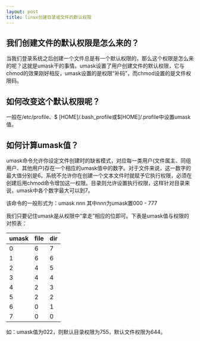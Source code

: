 ```yaml
---
layout: post
title: linux创建目录或文件的默认权限
---
```

我们创建文件的默认权限是怎么来的？
---------------
当我们登录系统之后创建一个文件总是有一个默认权限的，那么这个权限是怎么来的呢？这就是umask干的事情。umask设置了用户创建文件的默认权限，它与chmod的效果刚好相反，umask设置的是权限“补码”，而chmod设置的是文件权限码。

如何改变这个默认权限呢？ 
--------------- 
一般在/etc/profile、$ [HOME]/.bash_profile或$[HOME]/.profile中设置umask值。

如何计算umask值？
---------------

umask命令允许你设定文件创建时的缺省模式，对应每一类用户(文件属主、同组用户、其他用户)存在一个相应的umask值中的数字。对于文件来说，这一数字的最大值分别是6。系统不允许你在创建一个文本文件时就赋予它执行权限，必须在创建后用chmod命令增加这一权限。目录则允许设置执行权限，这样针对目录来说，umask中各个数字最大可以到7。

该命令的一般形式为：umask nnn
其中nnn为umask置000 - 777

我们只要记住umask是从权限中“拿走”相应的位即可。下表是umask值与权限的对照表：

|umask   |file   |dir   |
|--------|-------|------|
|0       |6      |7     |
|1       |6      |6     |
|2       |4      |5     |
|3       |4      |4     |
|4       |2      |3     |
|5       |2      |2     |
|6       |0      |1     |
|7       |0      |0     |

如：umask值为022，则默认目录权限为755，默认文件权限为644。
